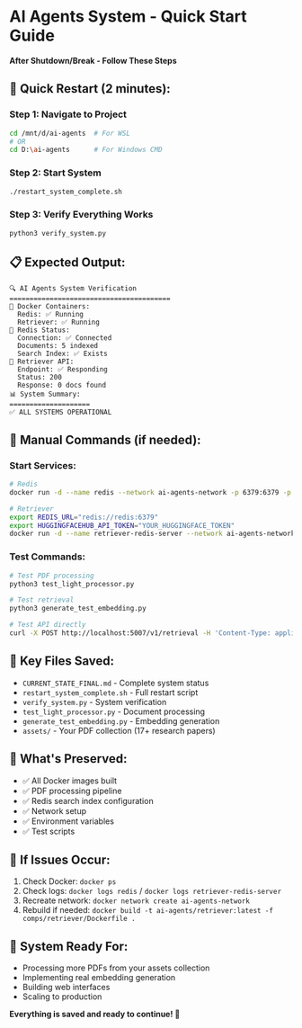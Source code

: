 # AI Agents System - Quick Start Guide
**After Shutdown/Break - Follow These Steps**

## 🚀 **Quick Restart (2 minutes):**

### **Step 1: Navigate to Project**
```bash
cd /mnt/d/ai-agents  # For WSL
# OR
cd D:\ai-agents      # For Windows CMD
```

### **Step 2: Start System**
```bash
./restart_system_complete.sh
```

### **Step 3: Verify Everything Works**
```bash
python3 verify_system.py
```

## 📋 **Expected Output:**
```
🔍 AI Agents System Verification
========================================
🐳 Docker Containers:
  Redis: ✅ Running
  Retriever: ✅ Running
🔴 Redis Status:
  Connection: ✅ Connected
  Documents: 5 indexed
  Search Index: ✅ Exists
🔄 Retriever API:
  Endpoint: ✅ Responding
  Status: 200
  Response: 0 docs found
📊 System Summary:
====================
✅ ALL SYSTEMS OPERATIONAL
```

## 🔧 **Manual Commands (if needed):**

### **Start Services:**
```bash
# Redis
docker run -d --name redis --network ai-agents-network -p 6379:6379 -p 8001:8001 redis/redis-stack:latest

# Retriever
export REDIS_URL="redis://redis:6379"
export HUGGINGFACEHUB_API_TOKEN="YOUR_HUGGINGFACE_TOKEN"
docker run -d --name retriever-redis-server --network ai-agents-network -p 5007:7000 -e REDIS_URL=$REDIS_URL -e HUGGINGFACEHUB_API_TOKEN=$HUGGINGFACEHUB_API_TOKEN ai-agents/retriever:latest
```

### **Test Commands:**
```bash
# Test PDF processing
python3 test_light_processor.py

# Test retrieval
python3 generate_test_embedding.py

# Test API directly
curl -X POST http://localhost:5007/v1/retrieval -H 'Content-Type: application/json' -d '{"text":"test","embedding":[0.1],"k":3,"search_type":"similarity"}'
```

## 📁 **Key Files Saved:**
- `CURRENT_STATE_FINAL.md` - Complete system status
- `restart_system_complete.sh` - Full restart script
- `verify_system.py` - System verification
- `test_light_processor.py` - Document processing
- `generate_test_embedding.py` - Embedding generation
- `assets/` - Your PDF collection (17+ research papers)

## 🎯 **What's Preserved:**
- ✅ All Docker images built
- ✅ PDF processing pipeline
- ✅ Redis search index configuration
- ✅ Network setup
- ✅ Environment variables
- ✅ Test scripts

## 🚨 **If Issues Occur:**
1. Check Docker: `docker ps`
2. Check logs: `docker logs redis` / `docker logs retriever-redis-server`
3. Recreate network: `docker network create ai-agents-network`
4. Rebuild if needed: `docker build -t ai-agents/retriever:latest -f comps/retriever/Dockerfile .`

## 🎉 **System Ready For:**
- Processing more PDFs from your assets collection
- Implementing real embedding generation
- Building web interfaces
- Scaling to production

**Everything is saved and ready to continue! 🚀**
